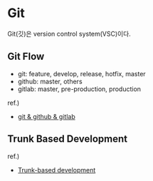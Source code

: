 # Git
Git(깃)은 version control system(VSC)이다.

## Git Flow
* git: feature, develop, release, hotfix, master 
* github: master, others
* gitlab: master, pre-production, production

ref.)
- [git & github & gitlab](https://github.com/gyoogle/tech-interview-for-developer/blob/2217175cf0521d618b3bd7d40919e5458e128dea/ETC/Git%20vs%20GitHub%20vs%20GitLab%20Flow.md)

## Trunk Based Development
ref.)
- [Trunk-based development](https://www.atlassian.com/continuous-delivery/continuous-integration/trunk-based-development)